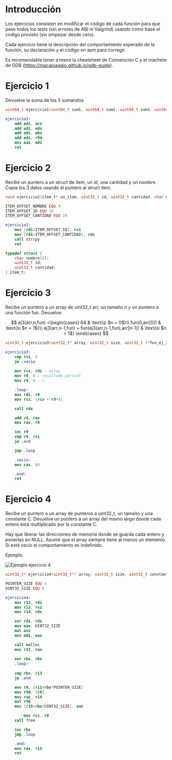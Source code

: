# Introducción

Los ejercicios consisten en modificar el código de cada función para que pase todos los tests (sin errores de ABI ni Valgrind) usando como base el código provisto (sin empezar desde cero).

Cada ejercicio tiene la descripción del comportamiento esperado de la función, su declaración y el código en asm para corregir.

Es recomendable tener a mano la cheatsheet de Convención C y el machete de GDB (https://macapiaggio.github.io/gdb-guide).

# Ejercicio 1

Devuelve la suma  de los 5 sumandos

```c
uint64_t ejercicio1(uint64_t sum1, uint64_t sum2, uint64_t sum3, uint64_t sum4, uint64_t sum5);
```

```nasm
ejercicio1:
	add edi, ecx
	add edi, edx
    add edi, ebx
    add edi, r9d
	mov eax, edi
	ret
```

# Ejercicio 2

Recibe un puntero a un struct de item, un id, una cantidad y un nombre. Copia los 3 datos usando el puntero al struct item.

```c
void ejercicio2(item_t* un_item, uint32_t id, uint32_t cantidad, char nombre[]);
```

```nasm
ITEM_OFFSET_NOMBRE EQU 9
ITEM_OFFSET_ID EQU 16
ITEM_OFFSET_CANTIDAD EQU 24

ejercicio2:
	mov [rdi+ITEM_OFFSET_ID], rsi
	mov [rdi+ITEM_OFFSET_CANTIDAD], rdx 
	call strcpy
	ret
```

```c
typedef struct {
	char nombre[9];
	uint32_t id;
	uint32_t cantidad;
} item_t;
```

# Ejercicio 3

Recibe un puntero a un array de uint32\_t arr, un tamaño n y un puntero a una función fun. Devuelve:

$$
ej3(arr,n,fun) =\begin{cases}
			64 & \text{si $n = 0$}\\
            fun(0,arr[0]) & \text{si $n = 1$}\\
            ej3(arr,n-1,fun) + fun(ej3(arr,n-1,fun),arr[n-1]) & \text{si $n > 1$}
		 \end{cases}
$$

```c
uint32_t ejercicio3(uint32_t* array, uint32_t size, uint32_t (*fun_ej_3)(uint32_t a, uint32_t b));
```

```nasm
ejercicio3:
	cmp rsi, 0
	je .vacio
	
	mov rcx, rdi ; array
	mov r8, 0 ; resultado parcial
	mov r9, 0 ; i

	.loop:
	mov rdi, r8
	mov rsi, [rcx + r9*4]

	call rdx

	add r8, rax
	mov rax, r8

	inc r9
	cmp r9, rsi
	je .end

	jmp .loop

	.vacio:
	mov rax, 64

	.end:
	ret
```

# Ejercicio 4

Recibe un puntero a un array de punteros a uint32_t, un tamaño y una constante C. Devuelve un puntero a un array del mismo largo donde cada entero está multiplicado por la constante C.

Hay que liberar las direcciones de memoria donde se guarda cada entero y ponerlas en NULL. Asumir que el array siempre tiene al menos un elemento. Si está vacío el comportamiento es indefinido. 

Ejemplo:

![Ejemplo ejercicio 4](../../img/debuggingEj4punterosArray.png)

```c
uint32_t* ejercicio4(uint32_t** array, uint32_t size, uint32_t constante);
```

```nasm
POINTER_SIZE EQU 4
UINT32_SIZE EQU 8

ejercicio4:
	mov r12, rdi
	mov r13, rsi
	mov r14, rdx

	xor rdi, rdi
	mov eax, UINT32_SIZE
	mul esi
	mov edi, eax

	call malloc
	mov r15, rax
	
	xor rbx, rbx
	.loop:
	
	cmp rbx, r13
	je .end

	mov r8, [r12+rbx*POINTER_SIZE]
	mov r9d, [r8]
	mov rax, r14
	mul r9d
	mov [r15+rbx*UINT32_SIZE], eax

        mov rsi, r8 
	call free

	inc rbx
	jmp .loop

	.end:
	mov rax, r15
	ret
```
